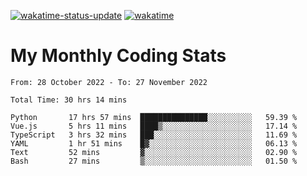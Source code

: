 [![wakatime-status-update](https://github.com/noopurphalak/noopurphalak/workflows/wakatime-status-update/badge.svg)](https://github.com/noopurphalak/noopurphalak/actions/workflows/main.yml)
[![wakatime](https://wakatime.com/badge/user/80ace140-ef40-4fdd-b8ed-f3be3d2e1aea.svg)](https://wakatime.com/@80ace140-ef40-4fdd-b8ed-f3be3d2e1aea)

# My Monthly Coding Stats

<!--START_SECTION:waka-->

```text
From: 28 October 2022 - To: 27 November 2022

Total Time: 30 hrs 14 mins

Python       17 hrs 57 mins  ███████████████░░░░░░░░░░   59.39 %
Vue.js       5 hrs 11 mins   ████▒░░░░░░░░░░░░░░░░░░░░   17.14 %
TypeScript   3 hrs 32 mins   ███░░░░░░░░░░░░░░░░░░░░░░   11.69 %
YAML         1 hr 51 mins    █▓░░░░░░░░░░░░░░░░░░░░░░░   06.13 %
Text         52 mins         ▓░░░░░░░░░░░░░░░░░░░░░░░░   02.90 %
Bash         27 mins         ▒░░░░░░░░░░░░░░░░░░░░░░░░   01.50 %
```

<!--END_SECTION:waka-->
